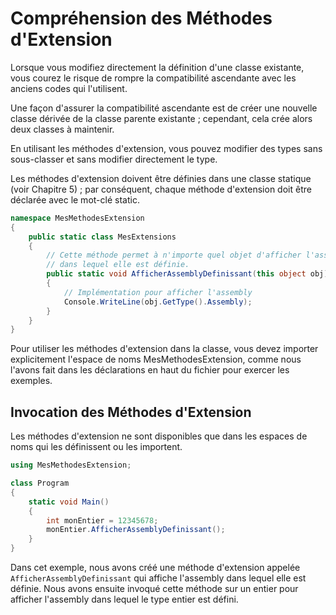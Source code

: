 # Compréhension des Méthodes d'Extension

Lorsque vous modifiez directement la définition d'une classe existante, vous courez le risque de rompre la compatibilité ascendante avec les anciens codes qui l'utilisent.

Une façon d'assurer la compatibilité ascendante est de créer une nouvelle classe dérivée de la classe parente existante ; cependant, cela crée alors deux classes à maintenir.

En utilisant les méthodes d'extension, vous pouvez modifier des types sans sous-classer et sans modifier directement le type.

Les méthodes d'extension doivent être définies dans une classe statique (voir Chapitre 5) ; par conséquent, chaque méthode d'extension doit être déclarée avec le mot-clé static.

```csharp
namespace MesMethodesExtension
{
    public static class MesExtensions
    {
        // Cette méthode permet à n'importe quel objet d'afficher l'assembly
        // dans lequel elle est définie.
        public static void AfficherAssemblyDefinissant(this object obj)
        {
            // Implémentation pour afficher l'assembly
            Console.WriteLine(obj.GetType().Assembly);
        }
    }
}
```

Pour utiliser les méthodes d'extension dans la classe, vous devez importer explicitement l'espace de noms MesMethodesExtension, comme nous l'avons fait dans les déclarations en haut du fichier pour exercer les exemples.

## Invocation des Méthodes d'Extension

Les méthodes d'extension ne sont disponibles que dans les espaces de noms qui les définissent ou les importent.

```csharp
using MesMethodesExtension;

class Program
{
    static void Main()
    {
        int monEntier = 12345678;
        monEntier.AfficherAssemblyDefinissant();
    }
}
```

Dans cet exemple, nous avons créé une méthode d'extension appelée `AfficherAssemblyDefinissant` qui affiche l'assembly dans lequel elle est définie. Nous avons ensuite invoqué cette méthode sur un entier pour afficher l'assembly dans lequel le type entier est défini.
